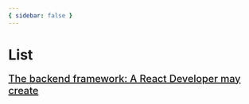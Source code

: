 ```yaml
---
{ sidebar: false }
---
```


<style>
  a {
    font-size: 1.25rem;
    font-weight: 500;
  }
</style>

# List

[The backend framework: A React Developer may create](./react-like-backend-framework.md)
